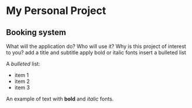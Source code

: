 # My Personal Project

## Booking system

What will the application do?
Who will use it?
Why is this project of interest to you?
add a title and subtitle
apply bold or italic fonts
insert a bulleted list

A *bulleted* list:
- item 1
- item 2
- item 3

An example of text with **bold** and *italic* fonts.  